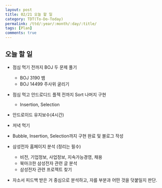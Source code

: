 ```yaml
---
layout: post
title: 02/21 오늘 할 일
category: TDT(To-Do-Today)
permalink: /ttd/:year/:month/:day/:title/
tags: [Plan]
comments: true
---
```


## 오늘 할 일

* 점심 먹기 전까지 BOJ 두 문제 풀기
    * BOJ 3190 뱀
    * BOJ 14499 주사위 굴리기

* 점심 먹고 안드로디드 플젝 전까지 Sort 나머지 구현
    * Insertion, Selection

* 안드로이드 유지보수(4시간)

* 저녁 먹기

* Bubble, Insertion, Selection까지 구현 완료 및 블로그 작성

* 삼성전자 홈페이지 분석 (정리는 필수)
    * 비전, 기업정보, 사업정보, 지속가능경영, 채용
    * 북마크한 삼성전자 관련 글 분석
    * 삼성전자 관련 프로젝트 찾기

* 자소서 피드백 받은 거 중심으로 분석하고, 자를 부분과 어떤 것을 덧붙일지 판단.